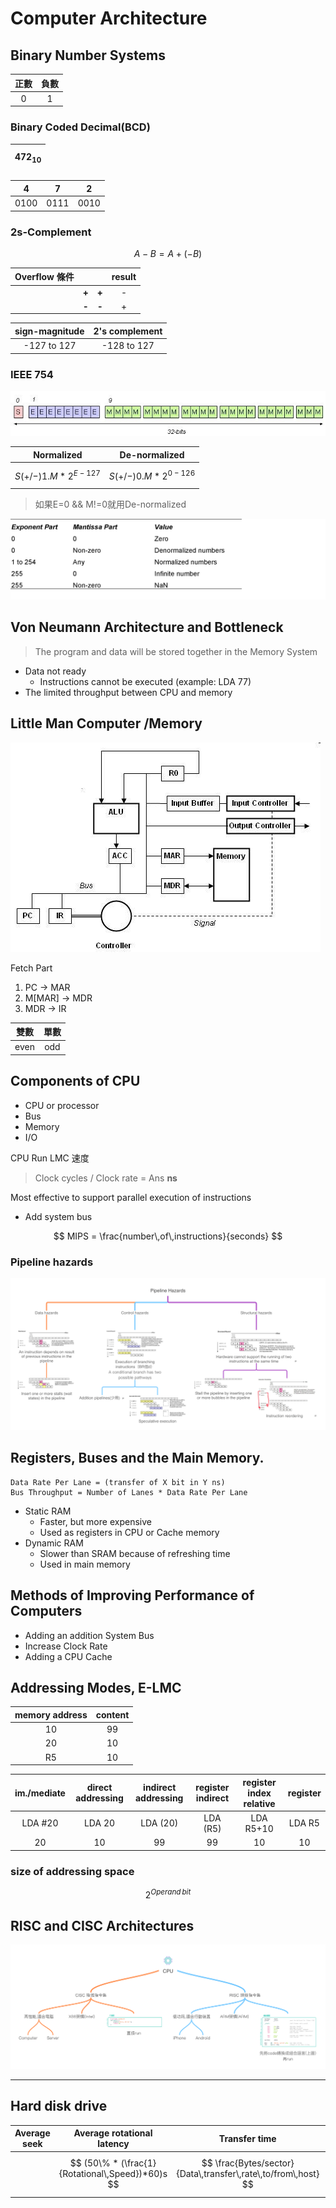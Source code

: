 # Computer Architecture

## Binary Number Systems

| 正數 | 負數 |
| :-: | :-: |
| 0 | 1 |



### Binary Coded Decimal(BCD)


| $$ 472_{10} $$ |
| :-: |

| 4 | 7 | 2 |
| :-: | :-: | :-: |
| 0100 | 0111 | 0010 |






### 2s-Complement

$$A-B = A+(-B)$$




| Overflow 條件 |  |   | result |
| --- | :-: | :-: | :-: |
|  | **+** | **+** | - |
|  | **-** | **-** | + |

|  sign-magnitude  |  2's complement  |
| :-: | :-: |
|  -127 to 127  |  -128 to 127  |



### IEEE 754

![](./media/15144627948725/15145311824640.jpg)



| Normalized | De-normalized |
| :-: | :-: |
| $$ S(+/-)1.M*2^{E-127}$$ | $$ S(+/-)0.M*2^{0-126}$$ |

> 如果E=0 && M!=0就用De-normalized 

![-w400](./media/15144627948725/15145340632971.jpg)


## Von Neumann Architecture and Bottleneck
> The program and data will be stored together in the Memory System

* Data not ready 
    - Instructions cannot be executed (example: LDA 77)
* The limited throughput between CPU and memory

## Little Man Computer /Memory 

 ![-c400](./media/15144627948725/15145380037946.jpg)

Fetch Part 
1. PC -> MAR
2. M[MAR] -> MDR
3. MDR -> IR


|  雙數  | 單數   |
| :-: | :-: |
|  even  |  odd  |



## Components of CPU

* CPU or processor
* Bus
* Memory
* I/O

CPU Run LMC 速度

> Clock cycles / Clock rate  = Ans **ns**

Most effective to support parallel execution of instructions

* Add system bus

$$ MIPS = \frac{number\,of\,instructions}{seconds} $$

### Pipeline hazards


![](./media/15144627948725/15146137655691.jpg)





## Registers, Buses and the Main Memory.


```
Data Rate Per Lane = (transfer of X bit in Y ns)
Bus Throughput = Number of Lanes * Data Rate Per Lane
```

* Static RAM
    * Faster, but more expensive  
    * Used as registers in CPU or Cache memory  
* Dynamic RAM
    * Slower than SRAM because of refreshing time    
    * Used in main memory

## Methods of Improving Performance of Computers
* Adding an addition System Bus
* Increase Clock Rate
* Adding a CPU Cache



## Addressing Modes, E-LMC

| memory address | content |
| :-: | :-: |
| 10 | 99  |
| 20 | 10 |
| R5 | 10  |


| im./mediate | direct addressing | indirect addressing | register indirect | register index relative | register |
| :-: | :-: | :-: | :-: | :-: | :-: |
| LDA #20 | LDA 20 | LDA (20) | LDA (R5) | LDA R5+10 | LDA R5 |
| 20 | 10 | 99 | 99 | 10 | 10 |

### size of addressing space

$$ 2^{Operand\,bit} $$





## RISC and CISC Architectures

![MindMap](./media/15144627948725/MindMap.png)

-------

## Hard disk drive

|  Average seek  |  Average rotational latency  |  Transfer time  |  Controller overhead  |
| :-: | :-: | :-: | :-: |
|    |  $$ (50\% * (\frac{1}{Rotational\,Speed})*60)s $$  |  $$ \frac{Bytes/sector}{Data\,transfer\,rate\,to/from\,host} $$  |    |


